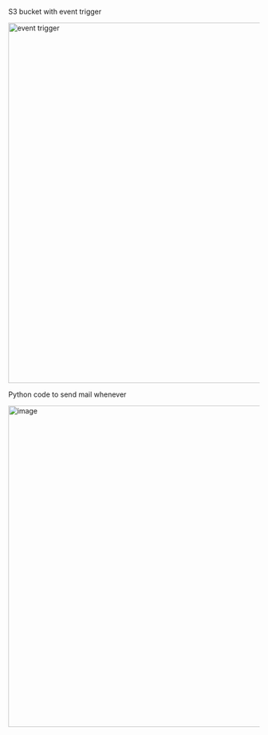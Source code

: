 S3 bucket with event trigger

<img width="1470" height="721" alt="event trigger" src="https://github.com/user-attachments/assets/3139ef46-d94a-4401-8759-e9b5e3f067b9" />

Python code to send mail whenever 

<img width="1522" height="643" alt="image" src="https://github.com/user-attachments/assets/3bf41894-d7b4-48af-8971-311f3de5b824" />
